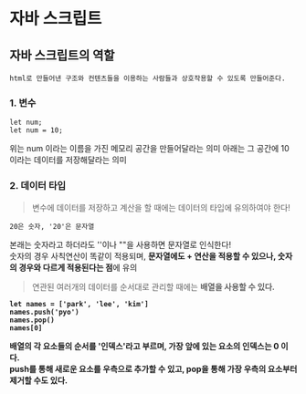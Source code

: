 # 자바 스크립트

## 자바 스크립트의 역할

    html로 만들어낸 구조와 컨텐츠들을 이용하는 사람들과 상호작용할 수 있도록 만들어준다.

### 1. 변수

    let num;
    let num = 10;

위는 num 이라는 이름을 가진 메모리 공간을 만들어달라는 의미
아래는 그 공간에 10 이라는 데이터를 저장해달라는 의미


### 2. 데이터 타입
> 변수에 데이터를 저장하고 계산을 할 때에는 데이터의 타입에 유의하여야 한다!

    20은 숫자, '20'은 문자열

본래는 숫자라고 하더라도 ''이나 ""을 사용하면 문자열로 인식한다! <br>
숫자의 경우 사칙연산이 똑같이 적용되며, <strong>문자열에도 + 연산을 적용할 수 있으나, 숫자의 경우와 다르게 적용된다는 점</strong>에 유의


> 연관된 여러개의 데이터를 순서대로 관리할 때에는 <strong>배열</storng>을 사용할 수 있다.

    let names = ['park', 'lee', 'kim']
    names.push('pyo')
    names.pop()
    names[0]

배열의 각 요소들의 순서를 '인덱스'라고 부르며, 가장 앞에 있는 요소의 인덱스는 0 이다.<br>
push를 통해 새로운 요소를 우측으로 추가할 수 있고, pop을 통해 가장 우측의 요소부터 제거할 수도 있다.